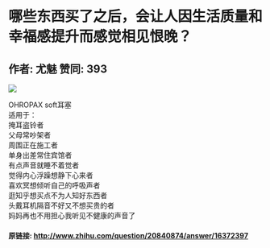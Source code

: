 # 哪些东西买了之后，会让人因生活质量和幸福感提升而感觉相见恨晚？
## 作者: 尤魅  赞同: 393
![](http://pic4.zhimg.com/bfa6347e35e1e9bc39ce86cc6cac073c_b.jpg)

  
OHROPAX soft耳塞  
适用于：  
掩耳盗铃者  
父母常吵架者  
周围正在施工者  
单身出差常住宾馆者  
有点声音就睡不着觉者  
觉得内心浮躁想静下心来者  
喜欢冥想倾听自己的呼吸声者  
逛知乎想买点不为人知好东西者  
头戴耳机隔音不好又不想买贵的者  
妈妈再也不用担心我听见不健康的声音了

#### 原链接: http://www.zhihu.com/question/20840874/answer/16372397